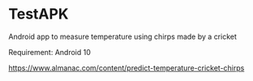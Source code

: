 # TestAPK
Android app to measure temperature using chirps made by a cricket

Requirement:
Android 10

https://www.almanac.com/content/predict-temperature-cricket-chirps
